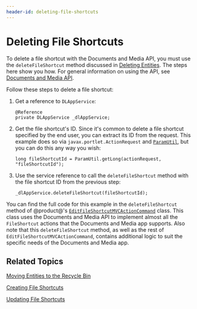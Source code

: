 ```yaml
---
header-id: deleting-file-shortcuts
---
```


# Deleting File Shortcuts

To delete a file shortcut with the Documents and Media API, you must use the 
`deleteFileShortcut` method discussed in 
[Deleting Entities](liferay.com). 
The steps here show you how. For general information on using the API, see 
[Documents and Media API](liferay.com). 

Follow these steps to delete a file shortcut: 

1.  Get a reference to `DLAppService`: 

        @Reference
        private DLAppService _dlAppService;

2.  Get the file shortcut's ID. Since it's common to delete a file shortcut 
    specified by the end user, you can extract its ID from the request. This 
    example does so via `javax.portlet.ActionRequest` and 
    [`ParamUtil`](@platform-ref@/7.2-latest/javadocs/portal-kernel/com/liferay/portal/kernel/util/ParamUtil.html), 
    but you can do this any way you wish: 

        long fileShortcutId = ParamUtil.getLong(actionRequest, "fileShortcutId");

3.  Use the service reference to call the `deleteFileShortcut` method with the 
    file shortcut ID from the previous step: 

        _dlAppService.deleteFileShortcut(fileShortcutId);

You can find the full code for this example in the `deleteFileShortcut` method 
of @product@'s 
[`EditFileShortcutMVCActionCommand`](https://github.com/liferay/liferay-portal/blob/master/modules/apps/document-library/document-library-web/src/main/java/com/liferay/document/library/web/internal/portlet/action/EditFileShortcutMVCActionCommand.java) 
class. This class uses the Documents and Media API to implement almost all the 
`FileShortcut` actions that the Documents and Media app supports. Also note that 
this `deleteFileShortcut` method, as well as the rest of 
`EditFileShortcutMVCActionCommand`, contains additional logic to suit the 
specific needs of the Documents and Media app. 

## Related Topics

[Moving Entities to the Recycle Bin](liferay.com)

[Creating File Shortcuts](liferay.com)

[Updating File Shortcuts](liferay.com)
